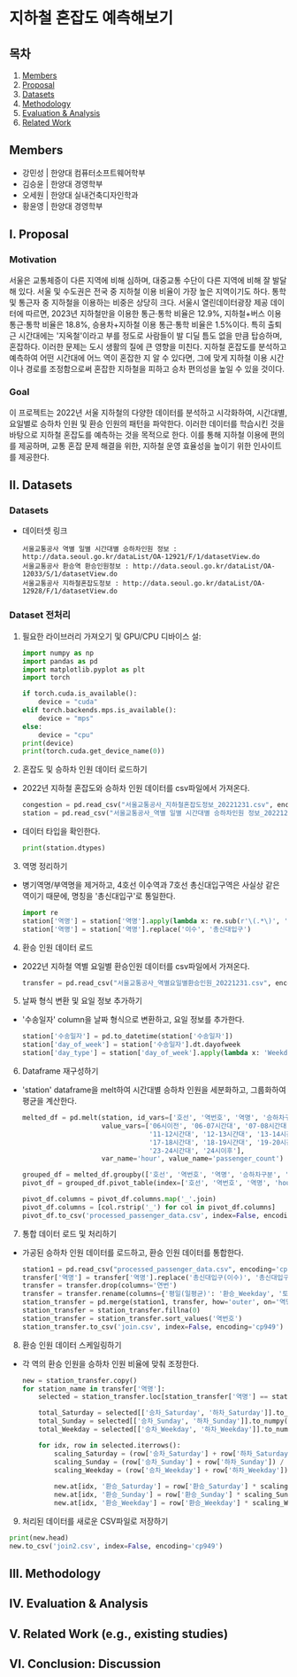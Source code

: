 # 지하철 혼잡도 예측해보기
## 목차
1. [Members](#members)
2. [Proposal](#i-proposal)
3. [Datasets](#ii-datasets)
4. [Methodology](#iii-methodology)
5. [Evaluation & Analysis](#iv-evaluation--analysis)
6. [Related Work](#v-related-work)

## Members
- 강민성 | 한양대 컴퓨터소프트웨어학부
- 김승윤 | 한양대 경영학부
- 오세원 | 한양대 실내건축디자인학과
- 황윤영 | 한양대 경영학부
  
## I. Proposal
### Motivation
서울은 교통체증이 다른 지역에 비해 심하며, 대중교통 수단이 다른 지역에 비해 잘 발달해 있다. 서울 및 수도권은 전국 중 지하철 이용 비율이 가장 높은 지역이기도 하다. 통학 및 통근자 중 지하철을 이용하는 비중은 상당히 크다. 서울시 열린데이터광장 제공 데이터에 따르면, 2023년 지하철만을 이용한 통근·통학 비율은 12.9%, 지하철+버스 이용 통근·통학 비율은 18.8%, 승용차+지하철 이용 통근·통학 비율은 1.5%이다. 특히 출퇴근 시간대에는 '지옥철'이라고 부를 정도로 사람들이 발 디딜 틈도 없을 만큼 탑승하며, 혼잡하다. 이러한 문제는 도시 생활의 질에 큰 영향을 미친다. 지하철 혼잡도를 분석하고 예측하여 어떤 시간대에 어느 역이 혼잡한 지 알 수 있다면, 그에 맞게 지하철 이용 시간이나 경로를 조정함으로써 혼잡한 지하철을 피하고 승차 편의성을 높일 수 있을 것이다.

### Goal
이 프로젝트는 2022년 서울 지하철의 다양한 데이터를 분석하고 시각화하여, 시간대별, 요일별로 승하차 인원 및 환승 인원의 패턴을 파악한다. 이러한 데이터를 학습시킨 것을 바탕으로 지하철 혼잡도를 예측하는 것을 목적으로 한다. 이를 통해 지하철 이용에 편의를 제공하며, 교통 혼잡 문제 해결을 위한, 지하철 운영 효율성을 높이기 위한 인사이트를 제공한다.

## II. Datasets
### Datasets
* 데이터셋 링크
    ```
    서울교통공사 역별 일별 시간대별 승하차인원 정보 : http://data.seoul.go.kr/dataList/OA-12921/F/1/datasetView.do
    서울교통공사 환승역 환승인원정보 : http://data.seoul.go.kr/dataList/OA-12033/S/1/datasetView.do
    서울교통공사 지하철혼잡도정보 : http://data.seoul.go.kr/dataList/OA-12928/F/1/datasetView.do
    ```

### Dataset 전처리
1. 필요한 라이브러리 가져오기 및 GPU/CPU 디바이스 설:
    ``` python
    import numpy as np
    import pandas as pd
    import matplotlib.pyplot as plt
    import torch
    
    if torch.cuda.is_available():
        device = "cuda"
    elif torch.backends.mps.is_available():
        device = "mps"
    else:
        device = "cpu"
    print(device)
    print(torch.cuda.get_device_name(0))
    ```
  2. 혼잡도 및 승하차 인원 데이터 로드하기
  * 2022년 지하철 혼잡도와 승하차 인원 데이터를 csv파일에서 가져온다.
    ``` python
    congestion = pd.read_csv("서울교통공사_지하철혼잡도정보_20221231.csv", encoding='cp949')
    station = pd.read_csv("서울교통공사_역별 일별 시간대별 승하차인원 정보_20221231.csv", encoding='cp949')
    ```
  * 데이터 타입을 확인한다.
    ``` python
    print(station.dtypes)
    ```
3. 역명 정리하기
* 병기역명/부역명을 제거하고, 4호선 이수역과 7호선 총신대입구역은 사실상 같은 역이기 때문에, 명칭을 '총신대입구'로 통일한다.
  ``` python
  import re
  station['역명'] = station['역명'].apply(lambda x: re.sub(r'\(.*\)', '', x).strip())
  station['역명'] = station['역명'].replace('이수', '총신대입구')
  ```
4. 환승 인원 데이터 로드
* 2022년 지하철 역별 요일별 환승인원 데이터를 csv파일에서 가져온다.
  ``` python
  transfer = pd.read_csv("서울교통공사_역별요일별환승인원_20221231.csv", encoding='cp949')
  ```
5. 날짜 형식 변환 및 요일 정보 추가하기
* '수송일자' column을 날짜 형식으로 변환하고, 요일 정보를 추가한다.
  ``` python
  station['수송일자'] = pd.to_datetime(station['수송일자'])
  station['day_of_week'] = station['수송일자'].dt.dayofweek
  station['day_type'] = station['day_of_week'].apply(lambda x: 'Weekday' if x < 5 else ('Saturday' if x == 5 else 'Sunday'))
  ```
6. Dataframe 재구성하기
* 'station' dataframe을 melt하여 시간대별 승하차 인원을 세분화하고, 그룹화하여 평균을 계산한다.
  ``` python
  melted_df = pd.melt(station, id_vars=['호선', '역번호', '역명', '승하차구분', 'day_type'], 
                      value_vars=['06시이전', '06-07시간대', '07-08시간대', '08-09시간대', '09-10시간대', '10-11시간대', 
                                  '11-12시간대', '12-13시간대', '13-14시간대', '14-15시간대', '15-16시간대', '16-17시간대', 
                                  '17-18시간대', '18-19시간대', '19-20시간대', '20-21시간대', '21-22시간대', '22-23시간대',
                                  '23-24시간대', '24시이후'],
                      var_name='hour', value_name='passenger_count')
  
  grouped_df = melted_df.groupby(['호선', '역번호', '역명', '승하차구분', 'hour', 'day_type'])['passenger_count'].mean().reset_index()
  pivot_df = grouped_df.pivot_table(index=['호선', '역번호', '역명', 'hour'], columns=['승하차구분', 'day_type'], values='passenger_count').reset_index()
  
  pivot_df.columns = pivot_df.columns.map('_'.join)
  pivot_df.columns = [col.rstrip('_') for col in pivot_df.columns]
  pivot_df.to_csv('processed_passenger_data.csv', index=False, encoding='cp949')
  ```
7. 통합 데이터 로드 및 처리하기
* 가공된 승하차 인원 데이터를 로드하고, 환승 인원 데이터를 통합한다.
  ``` python
  station1 = pd.read_csv("processed_passenger_data.csv", encoding='cp949')
  transfer['역명'] = transfer['역명'].replace('총신대입구(이수)', '총신대입구')
  transfer = transfer.drop(columns='연번')
  transfer = transfer.rename(columns={'평일(일평균)': '환승_Weekday', '토요일': '환승_Saturday', '일요일': '환승_Sunday'})
  station_transfer = pd.merge(station1, transfer, how='outer', on='역명')
  station_transfer = station_transfer.fillna(0)
  station_transfer = station_transfer.sort_values('역번호')
  station_transfer.to_csv('join.csv', index=False, encoding='cp949')
  ```
8. 환승 인원 데이터 스케일링하기
* 각 역의 환승 인원을 승하차 인원 비율에 맞춰 조정한다.
  ``` python
  new = station_transfer.copy()
  for station_name in transfer['역명']:
      selected = station_transfer.loc[station_transfer['역명'] == station_name]
  
      total_Saturday = selected[['승차_Saturday', '하차_Saturday']].to_numpy().sum()
      total_Sunday = selected[['승차_Sunday', '하차_Sunday']].to_numpy().sum()
      total_Weekday = selected[['승차_Weekday', '하차_Weekday']].to_numpy().sum()
  
      for idx, row in selected.iterrows():
          scaling_Saturday = (row['승차_Saturday'] + row['하차_Saturday']) / total_Saturday
          scaling_Sunday = (row['승차_Sunday'] + row['하차_Sunday']) / total_Sunday
          scaling_Weekday = (row['승차_Weekday'] + row['하차_Weekday']) / total_Weekday
      
          new.at[idx, '환승_Saturday'] = row['환승_Saturday'] * scaling_Saturday
          new.at[idx, '환승_Sunday'] = row['환승_Sunday'] * scaling_Sunday
          new.at[idx, '환승_Weekday'] = row['환승_Weekday'] * scaling_Weekday
  ```
9. 처리된 데이터를 새로운 CSV파일로 저장하기
  ``` python
  print(new.head)
  new.to_csv('join2.csv', index=False, encoding='cp949')
  ```

## III. Methodology
## IV. Evaluation & Analysis
## V. Related Work (e.g., existing studies)
## VI. Conclusion: Discussion
